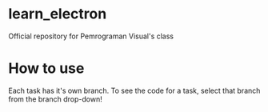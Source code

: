 # learn_electron
Official repository for Pemrograman Visual's class

# How to use
Each task has it's own branch. To see the code for a task, select that branch from the branch drop-down!
